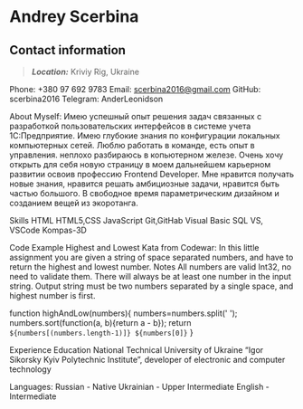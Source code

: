 #                           Andrey Scerbina 

## Contact information
> ***Location:*** Kriviy Rig, Ukraine

Phone: +380 97 692 9783
Email: scerbina2016@gmail.com
GitHub: scerbina2016
Telegram: AnderLeonidson



About Myself:
Имею успешный опыт решения задач связанных с разработкой пользовательских интерфейсов в системе учета 1С:Предприятие.
Имею глубокие знания по конфигурации локальных компьютерных сетей. Люблю работать в команде, есть опыт в управления.
неплохо разбираюсь в копьютерном железе.
 Очень хочу открыть для себя новую страницу в моем дальнейшем карьерном развитии освоив профессию Frontend Developer.
Мне нравится получать новые знания, нравится решать амбициозные задачи, нравится быть частью большого.
В свободное время параметрическим дизайном и созданием вещей из экоротанга.
 
Skills
HTML
HTML5,CSS
JavaScript
Git,GitHab
Visual Basic
SQL
VS, VSCode
Kompas-3D



Code Example
Highest and Lowest Kata from Codewar:
In this little assignment you are given a string of space separated numbers, and have to return the highest and lowest number.
Notes
All numbers are valid Int32, no need to validate them.
There will always be at least one number in the input string.
Output string must be two numbers separated by a single space, and highest number is first.

function highAndLow(numbers){
numbers=numbers.split(' ');
numbers.sort(function(a, b){return a - b});
  return `${numbers[(numbers.length-1)]} ${numbers[0]}`
}





Experience
Education
National Technical University of Ukraine “Igor Sikorsky Kyiv Polytechnic Institute”, 
developer of electronic and computer technology


Languages:
Russian - Native
Ukrainian - Upper Intermediate 
English - Intermediate 

